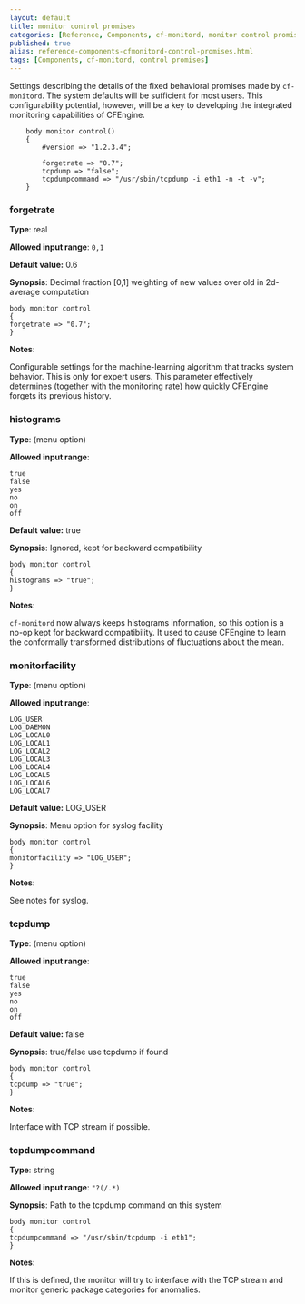 ```yaml
---
layout: default
title: monitor control promises
categories: [Reference, Components, cf-monitord, monitor control promises]
published: true
alias: reference-components-cfmonitord-control-promises.html
tags: [Components, cf-monitord, control promises]
---
```


Settings describing the details of the fixed behavioral promises
made by `cf-monitord`. The system defaults will be sufficient for
most users. This configurability potential, however, will be a key
to developing the integrated monitoring capabilities of CFEngine.


```cf3         
    body monitor control()
    {
        #version => "1.2.3.4";

        forgetrate => "0.7";
        tcpdump => "false";
        tcpdumpcommand => "/usr/sbin/tcpdump -i eth1 -n -t -v";
    }
```


### forgetrate

**Type**: real

**Allowed input range**: `0,1`

**Default value:** 0.6

**Synopsis**: Decimal fraction [0,1] weighting of new values over
old in 2d-average computation

    body monitor control
    {
    forgetrate => "0.7";
    }

**Notes**:

Configurable settings for the machine-learning algorithm that
tracks system behavior. This is only for expert users. This
parameter effectively determines (together with the monitoring
rate) how quickly CFEngine forgets its previous history.


### histograms

**Type**: (menu option)

**Allowed input range**:

    true
    false
    yes
    no
    on
    off

**Default value:** true

**Synopsis**: Ignored, kept for backward compatibility

    body monitor control
    {
    histograms => "true";
    }

**Notes**:

`cf-monitord` now always keeps histograms information, so this
option is a no-op kept for backward compatibility. It used to cause
CFEngine to learn the conformally transformed distributions of
fluctuations about the mean.


### monitorfacility

**Type**: (menu option)

**Allowed input range**:

    LOG_USER
    LOG_DAEMON
    LOG_LOCAL0
    LOG_LOCAL1
    LOG_LOCAL2
    LOG_LOCAL3
    LOG_LOCAL4
    LOG_LOCAL5
    LOG_LOCAL6
    LOG_LOCAL7

**Default value:** LOG\_USER

**Synopsis**: Menu option for syslog facility

    body monitor control
    {
    monitorfacility => "LOG_USER";
    }

**Notes**:

See notes for syslog.


### tcpdump

**Type**: (menu option)

**Allowed input range**:

    true
    false
    yes
    no
    on
    off

**Default value:** false

**Synopsis**: true/false use tcpdump if found

    body monitor control
    {
    tcpdump => "true";
    }

**Notes**:

Interface with TCP stream if possible.


### tcpdumpcommand

**Type**: string

**Allowed input range**: `"?(/.*)`

**Synopsis**: Path to the tcpdump command on this system

    body monitor control
    {
    tcpdumpcommand => "/usr/sbin/tcpdump -i eth1";
    }

**Notes**:

If this is defined, the monitor will try to interface with the TCP
stream and monitor generic package categories for anomalies.

